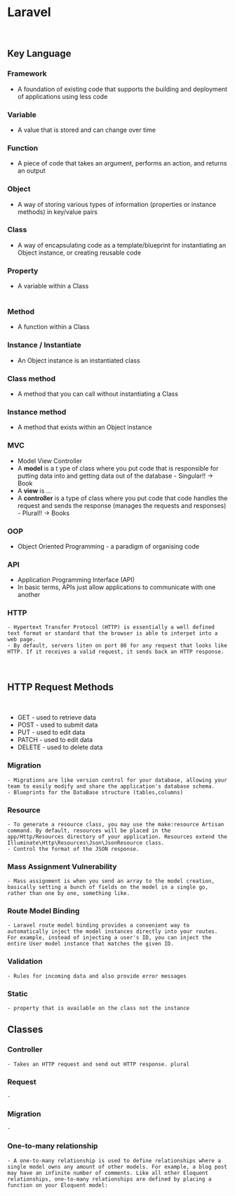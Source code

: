 # Laravel
​
## Key Language 

### Framework
-  A foundation of existing code that supports the building and deployment of applications using less code 
​
### Variable
- A value that is stored and can change over time
​
### Function
- A piece of code that takes an argument, performs an action, and returns an output 
​
### Object
- A way of storing various types of information (properties or instance methods) in key/value pairs
​
### Class
- A way of encapsulating code as a template/blueprint for instantiating an Object instance, or creating reusable code
​
### Property
- A variable within a Class  
​
### Method
- A function within a Class
​
### Instance / Instantiate
- An Object instance is an instantiated class 
​
### Class method
- A method that you can call without instantiating a Class
​
### Instance method
- A method that exists within an Object instance
​
### MVC
- Model View Controller 
- A **model** is a t    ype of class where you put code that is responsible for putting data into and getting data out of the database - Singular!! -> Book
- A **view** is ...
- A **controller** is a type of class where you put code that code handles the request and sends the response (manages the requests and responses) - Plural!! -> Books
​
### OOP 
- Object Oriented Programming - a paradigm of organising code 
​
### API
- Application Programming Interface (API)
- In basic terms, APIs just allow applications to communicate with one another
​
### HTTP 
    - Hypertext Transfer Protocol (HTTP) is essentially a well defined text format or standard that the browser is able to interpet into a web page. 
    - By default, servers liten on port 80 for any request that looks like HTTP. If it receives a valid request, it sends back an HTTP response.
​
## HTTP Request Methods
​
- GET - used to retrieve data
- POST - used to submit data
- PUT - used to edit data
- PATCH - used to edit data
- DELETE - used to delete data 
​
### Migration
    - Migrations are like version control for your database, allowing your team to easily modify and share the application's database schema. 
    - Blueprints for the DataBase structure (tables,columns)

### Resource 
    - To generate a resource class, you may use the make:resource Artisan command. By default, resources will be placed in the app/Http/Resources directory of your application. Resources extend the Illuminate\Http\Resources\Json\JsonResource class.
    - Control the format of the JSON response.  

### Mass Assignment Vulnerability
    - Mass assignment is when you send an array to the model creation, basically setting a bunch of fields on the model in a single go, rather than one by one, something like.

### Route Model Binding
    - Laravel route model binding provides a convenient way to automatically inject the model instances directly into your routes. For example, instead of injecting a user's ID, you can inject the entire User model instance that matches the given ID.

### Validation
    - Rules for incoming data and also provide error messages

### Static
    - property that is available on the class not the instance  


## Classes

### Controller
    - Takes an HTTP request and send out HTTP response. plural
### Request
    - 
### Migration
    -

### One-to-many relationship
    - A one-to-many relationship is used to define relationships where a single model owns any amount of other models. For example, a blog post may have an infinite number of comments. Like all other Eloquent relationships, one-to-many relationships are defined by placing a function on your Eloquent model:
